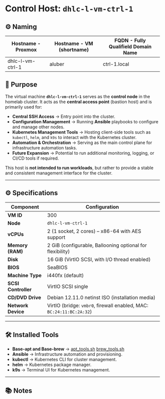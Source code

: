 # Control Host: `dhlc-l-vm-ctrl-1`

## ⚙️ Naming

| **Hostname - Proxmox** | **Hostname - VM (shortname)** | **FQDN - Fully Qualifield Domain Name** |
|------------------------|-------------------------------|-----------------------------------------|
| dhlc-l-vm-ctrl-1       | aluber                        | ctrl-1.local                            |

## 📌 Purpose
The virtual machine **`dhlc-l-vm-ctrl-1`** serves as the **control node** in the homelab cluster.
It acts as the **central access point** (bastion host) and is primarily used for:

- **Central SSH Access** → Entry point into the cluster.
- **Configuration Management** → Running **Ansible** playbooks to configure and manage other nodes.
- **Kubernetes Management Tools** → Hosting client-side tools such as `kubectl`, `helm`, and `k9s` to interact with the Kubernetes cluster.
- **Automation & Orchestration** → Serving as the main control plane for infrastructure automation tasks.
- **Future Expansion** → Potential to run additional monitoring, logging, or CI/CD tools if required.

This host is **not intended to run workloads**, but rather to provide a stable and consistent management interface for the cluster.

---

## ⚙️ Specifications

| Component            | Configuration                                                     |
|----------------------|-------------------------------------------------------------------|
| **VM ID**            | 300                                                               |
| **Node**             | `dhlc-l-vm-ctrl-1`                                                |
| **vCPUs**            | 2 (1 socket, 2 cores) – x86-64 with AES support                   |
| **Memory (RAM)**     | 2 GiB (configurable, Ballooning optional for flexibility)         |
| **Disk**             | 16 GiB (VirtIO SCSI, with I/O thread enabled)                     |
| **BIOS**             | SeaBIOS                                                           |
| **Machine Type**     | i440fx (default)                                                  |
| **SCSI Controller**  | VirtIO SCSI single                                                |
| **CD/DVD Drive**     | Debian 12.11.0 netinst ISO (installation media)                   |
| **Network Device**   | VirtIO (bridge: `vmbr0`, firewall enabled, MAC: `BC:24:11:BC:2A:32`) |

---

## 🛠️ Installed Tools

- **Base-apt and Base-brew** → [apt_tools.sh](/Setup/Scripts/apt_tools.sh) [brew_tools.sh](/Setup/Scripts/brew_tools.sh)
- **Ansible** → Infrastructure automation and provisioning.
- **kubectl** → Kubernetes CLI for cluster management.
- **helm** → Kubernetes package manager.
- **k9s** → Terminal UI for Kubernetes management.

---

## 📚 Notes
